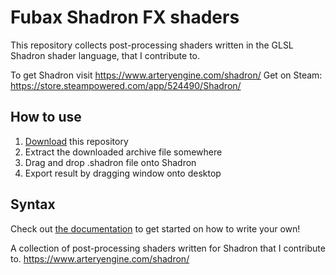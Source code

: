 Fubax Shadron FX shaders
========================

This repository collects post-processing shaders written in the GLSL Shadron shader language, that I contribute to.

To get Shadron visit https://www.arteryengine.com/shadron/
Get on Steam: https://store.steampowered.com/app/524490/Shadron/

How to use
----------

1. [Download](https://github.com/Fubaxiusz/shadron-shaders/archive/master.zip) this repository
2. Extract the downloaded archive file somewhere
3. Drag and drop .shadron file onto Shadron
4. Export result by dragging window onto desktop

Syntax
------

Check out [the documentation](https://www.arteryengine.com/shadron/doc/) to get started on how to write your own!


A collection of post-processing shaders written for Shadron that I contribute to. https://www.arteryengine.com/shadron/